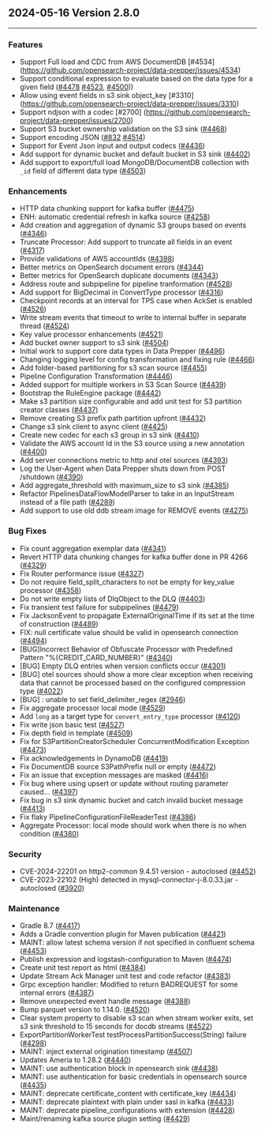 ## 2024-05-16 Version 2.8.0

---

### Features
* Support Full load and CDC from AWS DocumentDB [#4534] (https://github.com/opensearch-project/data-prepper/issues/4534)
* Support conditional expression to evaluate based on the data type for a given field ([#4478](https://github.com/opensearch-project/data-prepper/issues/4478) [#4523](https://github.com/opensearch-project/data-prepper/pull/4523), [#4500](https://github.com/opensearch-project/data-prepper/pull/4500)))
* Allow using event fields in s3 sink object_key [#3310] (https://github.com/opensearch-project/data-prepper/issues/3310)
* Support ndjson with a codec [#2700] (https://github.com/opensearch-project/data-prepper/issues/2700)
* Support S3 bucket ownership validation on the S3 sink ([#4468](https://github.com/opensearch-project/data-prepper/issues/4468))
* Support encoding JSON ([#832](https://github.com/opensearch-project/data-prepper/issues/832) [#4514](https://github.com/opensearch-project/data-prepper/pull/4514))
* Support for Event Json input and output codecs ([#4436](https://github.com/opensearch-project/data-prepper/pull/4436))
* Add support for dynamic bucket and default bucket in S3 sink ([#4402](https://github.com/opensearch-project/data-prepper/pull/4402))
* Add support to export/full load MongoDB/DocumentDB collection with `_id` field of different data type ([#4503](https://github.com/opensearch-project/data-prepper/pull/4503))


### Enhancements
* HTTP data chunking support for kafka buffer ([#4475](https://github.com/opensearch-project/data-prepper/pull/4475))
* ENH: automatic credential refresh in kafka source ([#4258](https://github.com/opensearch-project/data-prepper/pull/4258))
* Add creation and aggregation of dynamic S3 groups based on events ([#4346](https://github.com/opensearch-project/data-prepper/pull/4346))
* Truncate Processor: Add support to truncate all fields in an event ([#4317](https://github.com/opensearch-project/data-prepper/pull/4317))
* Provide validations of AWS accountIds ([#4398](https://github.com/opensearch-project/data-prepper/issues/4398))
* Better metrics on OpenSearch document errors ([#4344](https://github.com/opensearch-project/data-prepper/issues/4344))
* Better metrics for OpenSearch duplicate documents ([#4343](https://github.com/opensearch-project/data-prepper/issues/4343))
* Address route and subpipeline for pipeline tranformation ([#4528](https://github.com/opensearch-project/data-prepper/pull/4528))
* Add support for BigDecimal in ConvertType processor ([#4316](https://github.com/opensearch-project/data-prepper/issues/4316))
* Checkpoint records at an interval for TPS case when AckSet is enabled  ([#4526](https://github.com/opensearch-project/data-prepper/pull/4526))
* Write stream events that timeout to write to internal buffer in separate thread ([#4524](https://github.com/opensearch-project/data-prepper/pull/4524))
* Key value processor enhancements ([#4521](https://github.com/opensearch-project/data-prepper/pull/4521))
* Add bucket owner support to s3 sink ([#4504](https://github.com/opensearch-project/data-prepper/pull/4504))
* Initial work to support core data types in Data Prepper ([#4496](https://github.com/opensearch-project/data-prepper/pull/4496))
* Changing logging level for config transformation and fixing rule ([#4466](https://github.com/opensearch-project/data-prepper/pull/4466))
* Add folder-based partitioning for s3 scan source ([#4455](https://github.com/opensearch-project/data-prepper/pull/4455))
* Pipeline Configuration Transformation ([#4446](https://github.com/opensearch-project/data-prepper/pull/4446))
* Added support for multiple workers in S3 Scan Source ([#4439](https://github.com/opensearch-project/data-prepper/pull/4439))
* Bootstrap the RuleEngine package ([#4442](https://github.com/opensearch-project/data-prepper/pull/4442))
* Make s3 partition size configurable and add unit test for S3 partition creator classes ([#4437](https://github.com/opensearch-project/data-prepper/pull/4437))
* Remove creating S3 prefix path partition upfront ([#4432](https://github.com/opensearch-project/data-prepper/pull/4432))
* Change s3 sink client to async client ([#4425](https://github.com/opensearch-project/data-prepper/pull/4425))
* Create new codec for each s3 group in s3 sink ([#4410](https://github.com/opensearch-project/data-prepper/pull/4410))
* Validate the AWS account Id in the S3 source using a new annotation ([#4400](https://github.com/opensearch-project/data-prepper/pull/4400))
* Add server connections metric to http and otel sources ([#4393](https://github.com/opensearch-project/data-prepper/pull/4393))
* Log the User-Agent when Data Prepper shuts down from POST /shutdown ([#4390](https://github.com/opensearch-project/data-prepper/pull/4390))
* Add aggregate_threshold with maximum_size to s3 sink ([#4385](https://github.com/opensearch-project/data-prepper/pull/4385))
* Refactor PipelinesDataFlowModelParser to take in an InputStream instead of a file path ([#4289](https://github.com/opensearch-project/data-prepper/pull/4289))
* Add support to use old ddb stream image for REMOVE events ([#4275](https://github.com/opensearch-project/data-prepper/pull/4275))


### Bug Fixes
* Fix count aggregation exemplar data ([#4341](https://github.com/opensearch-project/data-prepper/pull/4341))
* Revert HTTP data chunking changes for kafka buffer done in PR 4266 ([#4329](https://github.com/opensearch-project/data-prepper/pull/4329))
* Fix Router performance issue ([#4327](https://github.com/opensearch-project/data-prepper/pull/4327))
* Do not require field_split_characters to not be empty for key_value processor ([#4358](https://github.com/opensearch-project/data-prepper/pull/4358))
* Do not write empty lists of DlqObject to the DLQ ([#4403](https://github.com/opensearch-project/data-prepper/pull/4403))
* Fix transient test failure for subpipelines ([#4479](https://github.com/opensearch-project/data-prepper/pull/4479))
* Fix JacksonEvent to propagate ExternalOriginalTime if its set at the time of construction ([#4489](https://github.com/opensearch-project/data-prepper/pull/4489))
* FIX: null certificate value should be valid in opensearch connection ([#4494](https://github.com/opensearch-project/data-prepper/pull/4494))
* [BUG]Incorrect Behavior of Obfuscate Processor with Predefined Pattern "%{CREDIT_CARD_NUMBER}" ([#4340](https://github.com/opensearch-project/data-prepper/issues/4340))
* [BUG] Empty DLQ entries when version conflicts occur ([#4301](https://github.com/opensearch-project/data-prepper/issues/4301))
* [BUG] otel sources should show a more clear exception when receiving data that cannot be processed based on the configured compression type ([#4022](https://github.com/opensearch-project/data-prepper/issues/4022))
* [BUG] : unable to set field_delimiter_regex ([#2946](https://github.com/opensearch-project/data-prepper/issues/2946))
* Fix aggregate processor local mode ([#4529](https://github.com/opensearch-project/data-prepper/pull/4529))
* Add `long` as a target type for `convert_entry_type` processor ([#4120](https://github.com/opensearch-project/data-prepper/issues/4120))
* Fix write json basic test ([#4527](https://github.com/opensearch-project/data-prepper/pull/4527))
* Fix depth field in template ([#4509](https://github.com/opensearch-project/data-prepper/pull/4509))
* Fix for S3PartitionCreatorScheduler ConcurrentModification Exception ([#4473](https://github.com/opensearch-project/data-prepper/pull/4473))
* Fix acknowledgements in DynamoDB ([#4419](https://github.com/opensearch-project/data-prepper/pull/4419))
* Fix DocumentDB source S3PathPrefix null or empty ([#4472](https://github.com/opensearch-project/data-prepper/pull/4472))
* Fix an issue that exception messages are masked ([#4416](https://github.com/opensearch-project/data-prepper/pull/4416))
* Fix bug where using upsert or update without routing parameter caused… ([#4397](https://github.com/opensearch-project/data-prepper/pull/4397))
* Fix bug in s3 sink dynamic bucket and catch invalid bucket message ([#4413](https://github.com/opensearch-project/data-prepper/pull/4413))
* Fix flaky PipelineConfigurationFileReaderTest ([#4386](https://github.com/opensearch-project/data-prepper/pull/4386))
* Aggregate Processor: local mode should work when there is no when condition ([#4380](https://github.com/opensearch-project/data-prepper/pull/4380))


### Security
* CVE-2024-22201 on http2-common 9.4.51 version - autoclosed ([#4452](https://github.com/opensearch-project/data-prepper/issues/4452))
* CVE-2023-22102 (High) detected in mysql-connector-j-8.0.33.jar - autoclosed ([#3920](https://github.com/opensearch-project/data-prepper/issues/3920))


### Maintenance
* Gradle 8.7 ([#4417](https://github.com/opensearch-project/data-prepper/pull/4417))
* Adds a Gradle convention plugin for Maven publication ([#4421](https://github.com/opensearch-project/data-prepper/pull/4421))
* MAINT: allow latest schema version if not specified in confluent schema ([#4453](https://github.com/opensearch-project/data-prepper/pull/4453))
* Publish expression and logstash-configuration to Maven ([#4474](https://github.com/opensearch-project/data-prepper/pull/4474))
* Create unit test report as html ([#4384](https://github.com/opensearch-project/data-prepper/pull/4384))
* Update Stream Ack Manager unit test and code refactor ([#4383](https://github.com/opensearch-project/data-prepper/pull/4383))
* Grpc exception handler: Modified to return BADREQUEST for some internal errors ([#4387](https://github.com/opensearch-project/data-prepper/pull/4387))
* Remove unexpected event handle message ([#4388](https://github.com/opensearch-project/data-prepper/pull/4388))
* Bump parquet version to 1.14.0. ([#4520](https://github.com/opensearch-project/data-prepper/pull/4520))
* Clear system property to disable s3 scan when stream worker exits, set s3 sink threshold to 15 seconds for docdb streams ([#4522](https://github.com/opensearch-project/data-prepper/pull/4522))
* ExportPartitionWorkerTest testProcessPartitionSuccess(String) failure ([#4298](https://github.com/opensearch-project/data-prepper/issues/4298))
* MAINT: inject external origination timestamp ([#4507](https://github.com/opensearch-project/data-prepper/pull/4507))
* Updates Ameria to 1.28.2 ([#4440](https://github.com/opensearch-project/data-prepper/pull/4440))
* MAINT: use authentication block in opensearch sink ([#4438](https://github.com/opensearch-project/data-prepper/pull/4438))
* MAINT: use authentication for basic credentials in opensearch source ([#4435](https://github.com/opensearch-project/data-prepper/pull/4435))
* MAINT: deprecate certificate_content with certificate_key ([#4434](https://github.com/opensearch-project/data-prepper/pull/4434))
* MAINT: deprecate plaintext with plain under sasl in kafka ([#4433](https://github.com/opensearch-project/data-prepper/pull/4433))
* MAINT: deprecate pipeline_configurations with extension ([#4428](https://github.com/opensearch-project/data-prepper/pull/4428))
* Maint/renaming kafka source plugin setting ([#4429](https://github.com/opensearch-project/data-prepper/pull/4429))
